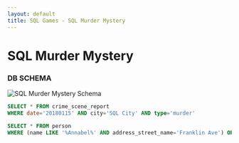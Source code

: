 ```yaml
---
layout: default
title: SQL Games - SQL Murder Mystery
---
```


# SQL Murder Mystery


### DB SCHEMA

![SQL Murder Mystery Schema](https://mystery.knightlab.com/schema.png)

```sql
SELECT * FROM crime_scene_report
WHERE date='20180115' AND city='SQL City' AND type='murder'

SELECT * FROM person
WHERE (name LIKE '%Annabel%' AND address_street_name='Franklin Ave') OR (address_street_name='Northwestern Dr');

```
